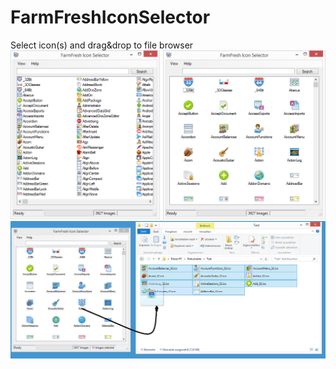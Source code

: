 # FarmFreshIconSelector
Select icon(s) and drag&amp;drop to file browser
![Screenshot1](https://raw.githubusercontent.com/DanielPa/FarmFreshIconSelector/master/Screenshot.png)
![Screenshot2](https://raw.githubusercontent.com/DanielPa/FarmFreshIconSelector/master/Screenshot2.png)
